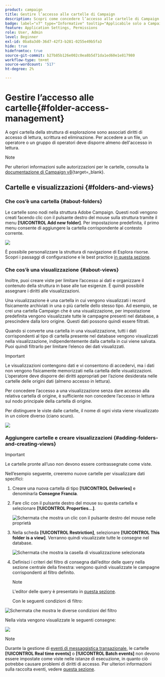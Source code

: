 ```yaml
---
product: campaign
title: Gestire l’accesso alle cartelle di Campaign
description: Scopri come concedere l’accesso alle cartelle di Campaign e creare visualizzazioni
badge: label="v7" type="Informative" tooltip="Applicabile solo a Campaign Classic v7"
feature: Application Settings, Permissions
role: User, Admin
level: Beginner
exl-id: 0ba8a3d0-36d7-42f3-b281-0255e49b5fa3
hide: true
hidefromtoc: true
source-git-commit: b27b85b126e002c0ea8b5d71da1ed60e1e817980
workflow-type: tm+mt
source-wordcount: '517'
ht-degree: 2%

---
```


# Gestire l’accesso alle cartelle{#folder-access-management}



A ogni cartella della struttura di esplorazione sono associati diritti di accesso di lettura, scrittura ed eliminazione. Per accedere a un file, un operatore o un gruppo di operatori deve disporre almeno dell&#39;accesso in lettura.

>[!NOTE]
>
>Per ulteriori informazioni sulle autorizzazioni per le cartelle, consulta la [documentazione di Campaign v8](https://experienceleague.adobe.com/it/docs/campaign/campaign-v8/admin/permissions/folder-permissions){target=_blank}.


## Cartelle e visualizzazioni {#folders-and-views}

### Che cos’è una cartella {#about-folders}

Le cartelle sono nodi nella struttura Adobe Campaign. Questi nodi vengono creati facendo clic con il pulsante destro del mouse sulla struttura tramite il menu **[!UICONTROL Add new folder]**. Per impostazione predefinita, il primo menu consente di aggiungere la cartella corrispondente al contesto corrente.

![](assets/s_ncs_user_add_folder_in_tree.png)

È possibile personalizzare la struttura di navigazione di Esplora risorse. Scopri i passaggi di configurazione e le best practice [in questa sezione](adobe-campaign-workspace.md).

### Che cos’è una visualizzazione {#about-views}

Inoltre, puoi creare viste per limitare l’accesso ai dati e organizzare il contenuto della struttura in base alle tue esigenze. È quindi possibile assegnare i diritti alle visualizzazioni.

Una visualizzazione è una cartella in cui vengono visualizzati i record fisicamente archiviati in una o più cartelle dello stesso tipo. Ad esempio, se crei una cartella Campaign che è una visualizzazione, per impostazione predefinita vengono visualizzate tutte le campagne presenti nel database, a prescindere dalla loro origine. Questi dati possono quindi essere filtrati.

Quando si converte una cartella in una visualizzazione, tutti i dati corrispondenti al tipo di cartella presente nel database vengono visualizzati nella visualizzazione, indipendentemente dalla cartella in cui viene salvata. Puoi quindi filtrarlo per limitare l’elenco dei dati visualizzati.

>[!IMPORTANT]
>
>Le visualizzazioni contengono dati e vi consentono di accedervi, ma i dati non vengono fisicamente memorizzati nella cartella delle visualizzazioni. L’operatore deve disporre dei diritti appropriati per l’azione desiderata nelle cartelle delle origini dati (almeno accesso in lettura).
>
>Per concedere l’accesso a una visualizzazione senza dare accesso alla relativa cartella di origine, è sufficiente non concedere l’accesso in lettura sul nodo principale della cartella di origine.

Per distinguere le viste dalle cartelle, il nome di ogni vista viene visualizzato in un colore diverso (ciano scuro).

![](assets/s_ncs_user_view_name_color.png)

### Aggiungere cartelle e creare visualizzazioni {#adding-folders-and-creating-views}

>[!IMPORTANT]
>
>Le cartelle pronte all’uso non devono essere contrassegnate come viste.


Nell’esempio seguente, creeremo nuove cartelle per visualizzare dati specifici:

1. Creare una nuova cartella di tipo **[!UICONTROL Deliveries]** e denominarla **Consegne Francia**.
1. Fare clic con il pulsante destro del mouse su questa cartella e selezionare **[!UICONTROL Properties...]**.

   ![Schermata che mostra un clic con il pulsante destro del mouse nelle proprietà](assets/s_ncs_user_add_folder_exple.png)

1. Nella scheda **[!UICONTROL Restriction]**, selezionare **[!UICONTROL This folder is a view]**. Verranno quindi visualizzate tutte le consegne nel database.

   ![Schermata che mostra la casella di visualizzazione selezionata](assets/s_ncs_user_add_folder_exple01.png)

1. Definisci i criteri del filtro di consegna dall’editor delle query nella sezione centrale della finestra: vengono quindi visualizzate le campagne corrispondenti al filtro definito.

   >[!NOTE]
   >
   >L&#39;editor delle query è presentato in [questa sezione](../../platform/using/about-queries-in-campaign.md).

   Con le seguenti condizioni di filtro:

![Schermata che mostra le diverse condizioni del filtro](assets/s_ncs_user_add_folder_exple00.png)

Nella vista vengono visualizzate le seguenti consegne:

![](assets/s_ncs_user_add_folder_exple02.png)

>[!NOTE]
>
>Durante la gestione di [eventi di messaggistica transazionale](../../message-center/using/about-transactional-messaging.md), le cartelle **[!UICONTROL Real time events]** o **[!UICONTROL Batch events]** non devono essere impostate come viste nelle istanze di esecuzione, in quanto ciò potrebbe causare problemi di diritti di accesso. Per ulteriori informazioni sulla raccolta eventi, vedere [questa sezione](../../message-center/using/about-event-processing.md#event-collection).

<!--
## Permissions on a folder

### Edit permissions on a folder {#edit-permissions-on-a-folder}

To edit permissions on a specific folder of the tree, follow the steps below:

1. Right-click on the folder and select **[!UICONTROL Properties...]**.

   ![](assets/s_ncs_user_folder_properties.png)

1. Click the **[!UICONTROL Security]** tab to view authorizations on this folder.

   ![](assets/s_ncs_user_folder_properties_security.png)

### Modify permissions {#modify-permissions}

To modify permissions, you can:

* **Replace a group or an operator**. To do this, click one of the groups (or operators) with rights to the folder, and select a new group (or a new operator) from the drop-down list:

  ![](assets/s_ncs_user_folder_properties_security02.png)

* **Authorize a group or an operator**. To do this, click the **[!UICONTROL Add]** button and select the group or operator to which you want to assign authorizations for this folder.
* **Forbid a group or an operator**. To do this, click **[!UICONTROL Delete]** and select the group or operator from which you want to remove authorization for this folder.
* **Select the rights assigned to a group or an operator**. To do this, click the group or operator concerned, then select the access rights you want to grant and deselect the others.

  ![](assets/s_ncs_user_folder_properties_security03.png)

### Propagate permissions {#propagate-permissions}

You can propagate authorizations and access rights. To do this, select the **[!UICONTROL Propagate]** option in the folder properties.

The authorizations defined in this window will then be applied to all the sub-folders of the current node. You can then overload these authorizations for each of the sub-folders.

>[!NOTE]
>
>Clearing this option for a folder does not automatically clear it for the sub-folders. You must clear it explicitly for each of the sub-folders.

### Grant access to all operators {#grant-access-to-all-operators}

In the **[!UICONTROL Security]** tab, if the **[!UICONTROL System folder]** option is selected, all operators will have access to this data, regardless of their rights. If this option is cleared, you must explicitly add the operator (or their group) to the list of authorizations in order for them to have access.

![](assets/s_ncs_user_folder_properties_security03b.png)
-->